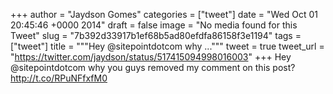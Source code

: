 
+++
author = "Jaydson Gomes"
categories = ["tweet"]
date = "Wed Oct 01 20:45:46 +0000 2014"
draft = false
image = "No media found for this Tweet"
slug = "7b392d33917b1ef68b5ad80efdfa86158f3e1194"
tags = ["tweet"]
title = """Hey @sitepointdotcom why ..."""
tweet = true
tweet_url = "https://twitter.com/jaydson/status/517415094998016003"
+++
Hey @sitepointdotcom why you guys removed my comment on this post? http://t.co/RPuNFfxfM0
